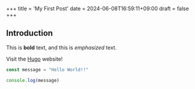 +++
title = 'My First Post'
date = 2024-06-08T16:59:11+09:00
draft = false
+++

## Introduction

This is **bold** text, and this is *emphasized* text.

Visit the [Hugo](https://gohugo.io) website!

```typescript:index.ts
const message = "Hello World!!"

console.log(message)
```